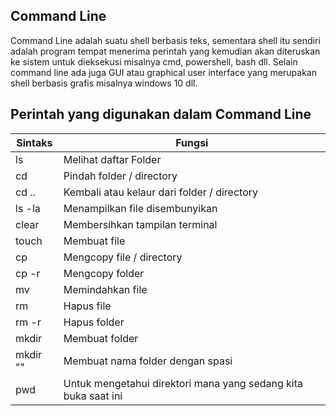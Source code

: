 ## Command Line 

Command Line adalah suatu shell berbasis teks, sementara shell itu sendiri adalah program tempat menerima perintah yang kemudian akan diteruskan ke sistem untuk dieksekusi misalnya cmd, powershell, bash dll. Selain command line ada juga GUI atau graphical user interface yang merupakan shell berbasis grafis misalnya windows 10 dll.


## Perintah yang digunakan dalam Command Line

| Sintaks | Fungsi |
| ------- | ------ |
| ls | Melihat daftar Folder |
| cd | Pindah folder / directory |
| cd .. | Kembali atau kelaur dari folder / directory |
| ls -la | Menampilkan file disembunyikan |
| clear | Membersihkan tampilan terminal |
| touch | Membuat file |
| cp | Mengcopy file / directory |
| cp -r | Mengcopy folder |
| mv | Memindahkan file |
| rm | Hapus file |
| rm -r | Hapus folder |
| mkdir | Membuat folder |
| mkdir "" | Membuat nama folder dengan spasi |
| pwd | Untuk mengetahui direktori mana yang sedang kita buka saat ini |
